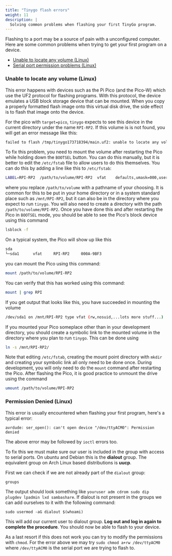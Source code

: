 ```yaml
---
title: "Tinygo flash errors"
weight: 11
description: |
  Solving common problems when flashing your first TinyGo program.
---
```


Flashing to a port may be a source of pain with a unconfigured computer. Here are some common problems when trying to get your first program on a device.

* [Unable to locate any volume (Linux)](#unable-to-locate-any-volume-inux)
* [Serial port permission problems (Linux)](#permission-denied-linux)

### Unable to locate any volume (Linux)

This error happens with devices such as the Pi Pico (and the Pico-W) which use the UF2 protocol for flashing programs.  With this protocol, the device 
emulates a USB block storage device that can be mounted. When you copy a properly formatted flash image onto this virtual disk drive, the side effect
is to flash that image onto the device.

For the pico with `target=pico`, `tinygo` expects to see this device in the current directory under the name `RPI-RP2`. If this volume is is not found,
you will get an error message like this:
```bash
failed to flash /tmp/tinygo173718394/main.uf2: unable to locate any volume: [RPI-RP2]
```

To fix this problem, you need to mount the volume after restarting the Pico while holding down the `BOOTSEL` button. You can do this manually, but it
is better to edit the `/etc/fstab` file to allow users to do this themselves. You can do this by adding a line like this to `/etc/fstab`:
```bash
LABEL=RPI-RP2  /path/to/volume/RPI-RP2  vfat	defaults,umask=000,users
```
where you replace `/path/to/volume` with a pathname of your choosing. It is common for this to be put in your home directory or in a system standard
place such as `/mnt/RPI-RP2`, but it can also be in the directory where you expect to run `tinygo`. You will also need to create a directory with the path 
`/path/to/volume/RPI-RP2`. Once you have done this and after restarting the Pico in
`BOOTSEL` mode, you should be able to see the Pico's block device using this command
```bash
lsblock -f
```
On a typical system, the Pico will show up like this
```bash
sda                                                                                  
└─sda1      vfat     RPI-RP2     000A-9BF3
```
you can mount the Pico using this command:
```bash
mount /path/to/volume/RPI-RP2
```
You can verify that this has worked using this command:
```bash
mount | grep RPI
```
If you get output that looks like this, you have succeeded in mounting the volume
```bash
/dev/sda1 on /mnt/RPI-RP2 type vfat (rw,nosuid,...lots more stuff...)
```
If you mounted your Pico someplace other than in your development directory, you should create a symbolic
link to the mounted volume in the directory where you plan to run `tinygo`. This can be done using
```bash
ln -s /mnt/RPI-RP2/
```
Note that editing `/etc/fstab`, creating the mount point directory with `mkdir` and creating your symbolic
link all only need to be done once. During development, you will only need to do the `mount` command
after restarting the Pico. After flashing the Pico, it is good practice to unmount the drive using the command
```bash
umount /path/to/volume/RPI-RP2
```
### Permission Denied (Linux)

This error is usually encountered when flashing your first program, here's a typical error:
```
avrdude: ser_open(): can't open device "/dev/ttyACM0": Permission denied
```

The above error may be followed by `ioctl` errors too.

To fix this we must make sure our user is included in the group with access to serial ports. On ubuntu and Debian this is the **dialout** group. The equivalent group on Arch Linux based distributions is **uucp**.

First we can check if we are not already part of the `dialout` group:

```shell
groups
```
The output should look something like `youruser adm cdrom sudo dip plugdev lpadmin lxd sambashare`. If dialout is not present in the groups we can add ourselves to it with the following command:

```shell
sudo usermod -aG dialout $(whoami)
```
This will add our current user to dialout group. **Log out and log in again to complete the procedure**. You should now be able to flash to your device. 

As a last resort if this does not work you can try to modify the permissions with `chmod`. For the error above we may try `sudo chmod a+rw /dev/ttyACM0` where `/dev/ttyACM0` is the serial port we are trying to flash to.
